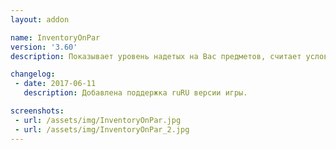 ```yaml
---
layout: addon

name: InventoryOnPar
version: '3.60'
description: Показывает уровень надетых на Вас предметов, считает условные очки. Команда /iop - показывает все доступные команды аддона, которые помогут вам в его настройке.

changelog:
 - date: 2017-06-11
   description: Добавлена поддержка ruRU версии игры.

screenshots:
 - url: /assets/img/InventoryOnPar.jpg
 - url: /assets/img/InventoryOnPar_2.jpg
---
```


